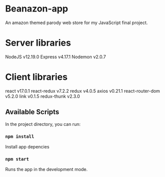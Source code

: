 # Beanazon-app
An amazon themed parody web store for my JavaScript final project.

# Server libraries
NodeJS v12.19.0
Express v4.17.1
Nodemon v2.0.7
  
# Client libraries
react v17.0.1
react-redux v7.2.2
redux v4.0.5
axios v0.21.1
react-router-dom v5.2.0
link v0.1.5 
redux-thunk v2.3.0

## Available Scripts

In the project directory, you can run:

### `npm install`

Install app depencies

### `npm start`

Runs the app in the development mode.
